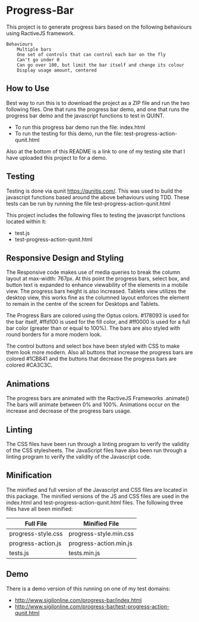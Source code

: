 # Progress-Bar

This project is to generate progress bars based on the following behaviours using RactiveJS framework.

    Behaviours
        Multiple bars
        One set of controls that can control each bar on the fly
        Can't go under 0
        Can go over 100, but limit the bar itself and change its colour
        Display usage amount, centered

## How to Use

Best way to run this is to download the project as a ZIP file and run the two following files.  One that runs the progress bar demo, and one that runs the progress bar demo and the javascript functions to test in QUINT.

* To run this progress bar demo run the file: index.html
* To run the testing for this demo, run the file: test-progress-action-qunit.html

Also at the bottom of this README is a link to one of my testing site that I have uploaded this project to for a demo.

## Testing

Testing is done via qunit https://qunitjs.com/.  This was used to build the javascript functions based around the above behaviours using TDD.
These tests can be run by running the file test-progress-action-qunit.html

This project includes the following files to testing the javascript functions located within it:

* test.js
* test-progress-action-qunit.html

## Responsive Design and Styling

The Responsive code makes use of media queries to break the column layout at max-width: 767px.  At this point the progress bars, select box, and button text is expanded to enhance viewability of the elements in a mobile view.  The progress bars height is also increased.  Tablets view utilizes the desktop view, this works fine as the columned layout enforces the element to remain in the centre of the screen for Desktops and Tablets.

The Progress Bars are colored using the Optus colors.  \#178093 is used for the bar itself, #ffd100 is used for the fill color, and #ff0000 is used for a full bar color (greater than or equal to 100%).  The bars are also styled with round borders for a more modern look.

The control buttons and select box have been styled with CSS to make them look more modern.  Also all buttons that increase the progress bars are colored #1CB841 and the buttons that decrease the progress bars are colored #CA3C3C.

## Animations

The progress bars are animated with the RactiveJS Frameworks .animate()  The bars will animate between 0% and 100%.  Animations occur on the increase and decrease of the progress bars usage.

## Linting

The CSS files have been run through a linting program to verify the validity of the CSS stylesheets.  The JavaScript files have
also been run through a linting program to verify the validity of the Javascript code.

## Minification

The minified and full version of the Javascript and CSS files are located in this package.  The minified versions of the JS and
CSS files are used in the index.html and test-progress-action-qunit.html files. The following three files have all been
minified:

| Full File  | Minified File |
| ------------- | ------------- |
| progress-style.css  | progress-style.min.css  |
| progress-action.js  | progress-action.min.js  |
| tests.js  | tests.min.js  |

## Demo
There is a demo version of this running on one of my test domains:
* http://www.sigilonline.com/progress-bar/index.html
* http://www.sigilonline.com/progress-bar/test-progress-action-qunit.html
